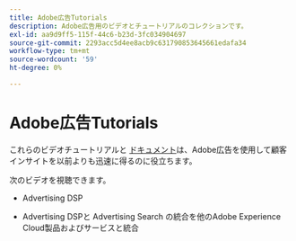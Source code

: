 ```yaml
---
title: Adobe広告Tutorials
description: Adobe広告用のビデオとチュートリアルのコレクションです。
exl-id: aa9d9ff5-115f-44c6-b23d-3fc034904697
source-git-commit: 2293acc5d4ee8acb9c631790853645661edafa34
workflow-type: tm+mt
source-wordcount: '59'
ht-degree: 0%

---
```


# Adobe広告Tutorials

これらのビデオチュートリアルと [ドキュメント](https://experienceleague.adobe.com/docs/advertising-cloud.html)は、Adobe広告を使用して顧客インサイトを以前よりも迅速に得るのに役立ちます。

次のビデオを視聴できます。

* Advertising DSP

* Advertising DSPと Advertising Search の統合を他のAdobe Experience Cloud製品およびサービスと統合

<!--
See other -learn tutorials landing pages to get ideas for additional content
-->
